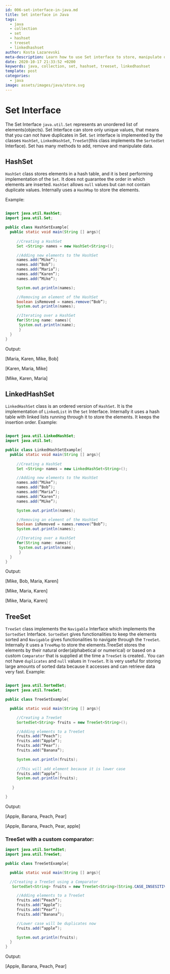 ```yaml
---
id: 006-set-interface-in-java.md
title: Set interface in Java
tags:
  - java
  - collection
  - set
  - hashset
  - treeset
  - linkedhashset
author: Kosta Lazarevski
meta-description: Learn how to use Set interface to store, manipulate data in Java
date: 2020-10-17 21:33:52 +0200
keywords: java, collection, set, hashset, treeset, linkedhashset
template: post
categories:
  - java
image: assets/images/java/store.svg
---
```



# Set Interface

The Set Interface `java.util.Set` represents an unordered list of elements(objects). Set Interface can store only unique values, that means that you can not have duplicates in Set. `Set` interface is implemented by the classes `HashSet`, `LinkedHashSet`, `TreeSet`(this class implements the `SortedSet` Interface). Set has many methods to add, remove and manipulate data.

## HashSet

`HashSet` class stores elements in a hash table, and it is best performing implementation of the `Set`. It does not guarantee the order in which elements are inserted. `HashSet` allows `null` values but can not contain duplicate values. Internally uses a `HashMap` to store the elements. 

Example:

```java

import java.util.HashSet;
import java.util.Set;

public class HashSetExample{
  public static void main(String [] args){
     
     //Creating a HashSet
     Set <String> names = new HashSet<String>();

     //Adding new elements to the HashSet
     names.add(“Mike”);  
     names.add(“Bob”);
     names.add(“Maria”);
     names.add(“Karen”);
     names.add(“Mike”);

     System.out.println(names);

     //Removing an element of the HashSet 
     boolean isRemoved = names.remove(“Bob”);
     System.out.println(names);

     //Iterating over a HashSet
     for(String name: names){
      System.out.println(name);
      }
  }
} 

```

Output:

[Maria, Karen, Mike, Bob]

[Karen, Maria, Mike]

[Mike, Karen, Maria]

## LinkedHashSet

`LinkedHashSet` class is an ordered version of `HashSet`. It is the implementation of `LinkedList` in the `Set` Interface. Internally it uses a hash table with linked lists running through it to store the elements. It keeps the insertion order.
Example:

```java

import java.util.LinkedHashSet;
import java.util.Set;

public class LinkedHashSetExample{
  public static void main(String [] args){
     
     //Creating a HashSet
     Set <String> names = new LinkedHashSet<String>();

     //Adding new elements to the HashSet
     names.add(“Mike”);  
     names.add(“Bob”);
     names.add(“Maria”);
     names.add(“Karen”);
     names.add(“Mike”);

     System.out.println(names);

     //Removing an element of the HashSet 
     boolean isRemoved = names.remove(“Bob”);
     System.out.println(names);

     //Iterating over a HashSet
     for(String name: names){
      System.out.println(name);
      }
  }
} 

```
Output:

[Mike, Bob, Maria, Karen]

[Mike, Maria, Karen]

[Mike, Maria, Karen]

## TreeSet

`TreeSet` class implements the `Navigable` Interface which implements the
 `SortedSet` Interface. `SortedSet` gives functionalities to keep the elements sorted and `Navigable` gives functionalities to navigate through the `TreeSet`. Internally it uses a `TreeMap` to store the elements.TreeSet stores the elements by their natural order(alphabetical or numerical) or based on a custom `Comparator` that is supplied at the time a `TreeSet` is created.. You can not have  `duplicates` and `null` values in `TreeSet`. It is very useful for storing large amounts of sorted data because it accesses  and can retrieve data very fast.
Example:

```java

import java.util.SortedSet;
import java.util.TreeSet;

public class TreeSetExample{

  public static void main(String [] args){

     //Creating a TreeSet
     SortedSet<String> fruits = new TreeSet<String>();

     //Adding elements to a TreeSet
     fruits.add(“Peach”);
     fruits.add(“Apple”);
     fruits.add(“Pear”);
     fruits.add(“Banana”);

     System.out.println(fruits);
     
     //This will add element because it is lower case
     fruits.add(“apple”);
     System.out.println(fruits);
     
   }

}

```
Output:

[Apple, Banana, Peach, Pear]

[Apple, Banana, Peach, Pear, apple]

### TreeSet with a custom  comparator:

```java
import java.util.SortedSet;
import java.util.TreeSet;

public class TreeSetExample{

  public static void main(String [] args){

  //Creating a TreeSet using a Comparator
   SortedSet<String> fruits = new TreeSet<String>(String.CASE_INSESITIVE_ORDER);

     //Adding elements to a TreeSet
     fruits.add(“Peach”);
     fruits.add(“Apple”);
     fruits.add(“Pear”);
     fruits.add(“Banana”); 

     //Lower case will be duplicates now
     fruits.add(“apple”);

     System.out.println(fruits); 
  }
}
```
Output:

[Apple, Banana, Peach, Pear]





